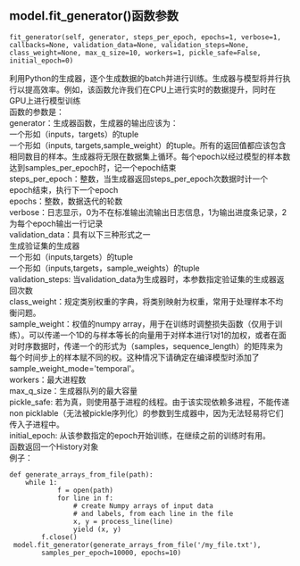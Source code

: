 model.fit_generator()函数参数
---
```
fit_generator(self, generator, steps_per_epoch, epochs=1, verbose=1, callbacks=None, validation_data=None, validation_steps=None, class_weight=None, max_q_size=10, workers=1, pickle_safe=False, initial_epoch=0)
```
利用Python的生成器，逐个生成数据的batch并进行训练。生成器与模型将并行执行以提高效率。例如，该函数允许我们在CPU上进行实时的数据提升，同时在GPU上进行模型训练  
函数的参数是：  
generator：生成器函数，生成器的输出应该为：  
一个形如（inputs，targets）的tuple  
一个形如（inputs, targets,sample_weight）的tuple。所有的返回值都应该包含相同数目的样本。生成器将无限在数据集上循环。每个epoch以经过模型的样本数达到samples_per_epoch时，记一个epoch结束    
steps_per_epoch：整数，当生成器返回steps_per_epoch次数据时计一个epoch结束，执行下一个epoch  
epochs：整数，数据迭代的轮数  
verbose：日志显示，0为不在标准输出流输出日志信息，1为输出进度条记录，2为每个epoch输出一行记录  
validation_data：具有以下三种形式之一  
生成验证集的生成器  
一个形如（inputs,targets）的tuple  
一个形如（inputs,targets，sample_weights）的tuple  
validation_steps: 当validation_data为生成器时，本参数指定验证集的生成器返回次数  
class_weight：规定类别权重的字典，将类别映射为权重，常用于处理样本不均衡问题。  
sample_weight：权值的numpy array，用于在训练时调整损失函数（仅用于训练）。可以传递一个1D的与样本等长的向量用于对样本进行1对1的加权，或者在面对时序数据时，传递一个的形式为（samples，sequence_length）的矩阵来为每个时间步上的样本赋不同的权。这种情况下请确定在编译模型时添加了sample_weight_mode='temporal'。  
workers：最大进程数  
max_q_size：生成器队列的最大容量  
pickle_safe: 若为真，则使用基于进程的线程。由于该实现依赖多进程，不能传递non picklable（无法被pickle序列化）的参数到生成器中，因为无法轻易将它们传入子进程中。  
initial_epoch: 从该参数指定的epoch开始训练，在继续之前的训练时有用。  
函数返回一个History对象  
例子：  
```
def generate_arrays_from_file(path):  
    while 1:  
            f = open(path)  
            for line in f:  
                # create Numpy arrays of input data
                # and labels, from each line in the file
                x, y = process_line(line)
                yield (x, y)
        f.close()
 model.fit_generator(generate_arrays_from_file('/my_file.txt'),
        samples_per_epoch=10000, epochs=10)
```
